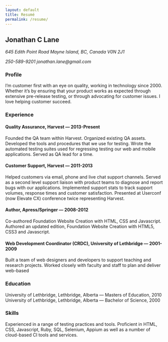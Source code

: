 ```yaml
---
layout: default
title: Resumé
permalink: /resume/
---
```

## Jonathan C Lane

_645 Edith Point Road Mayne Island, BC, Canada V0N 2J1_

_250-589-9201 jonathan.lane@gmail.com_

### Profile
I’m customer first with an eye on quality, working in technology since 2000. Whether it’s by ensuring that your product works as expected through extensive pre-release testing, or through advocating for customer issues. I love helping customer succeed.

### Experience

#### Quality Assurance, Harvest — 2013-Present
Founded the QA team within Harvest. Organized existing QA assets. Developed the tools and procedures that we use for testing. Wrote the automated testing suites used for regressing testing our web and mobile applications. Served as QA lead for a time.

#### Customer Support, Harvest — 2011-2013
Helped customers via email, phone and live chat support channels. Served as a second level support liaison with product teams to diagnose and report bugs with our applications. Implemented support stats to track support volumes, response times and customer satisfaction. Presented at Userconf (now Elevate CX) conference twice representing Harvest.

#### Author, Apress/Springer — 2008-2012
Co-authored Foundation Website Creation with HTML, CSS and Javascript.  Authored an updated edition, Foundation Website Creation with HTML5, CSS3 and Javascript.

#### Web Development Coordinator (CRDC), University of Lethbridge — 2001-2009
Built a team of web designers and developers to support teaching and research projects. Worked closely with faculty and staff to plan and deliver web-based

### Education
University of Lethbridge, Lethbridge, Alberta — Masters of Education, 2010
University of Lethbridge, Lethbridge, Alberta — Bachelor of Science, 2000

### Skills
Experienced in a range of testing practices and tools. Proficient in HTML, CSS, Javascript, Ruby, SQL, Selenium, Appium as well as a number of cloud-based CI tools and services.
